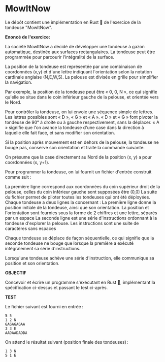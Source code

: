 MowItNow
========

Le dépôt contient une implémentation en Rust 🦀 de l'exercice de la tondeuse "MowItNow".

<b>Enoncé de l'exercice:</b>

La société MowItNow a décidé de développer une tondeuse à gazon automatique, destinée aux surfaces rectangulaires. La tondeuse peut être programmée pour parcourir l'intégralité de la surface.

La position de la tondeuse est représentée par une combinaison de coordonnées (x,y) et d'une lettre indiquant l'orientation selon la notation cardinale anglaise (N,E,W,S). La pelouse est divisée en grille pour simplifier la navigation.

Par exemple, la position de la tondeuse peut être « 0, 0, N », ce qui signifie qu'elle se situe dans le coin inférieur gauche de la pelouse, et orientée vers le Nord.

Pour contrôler la tondeuse, on lui envoie une séquence simple de lettres. Les lettres possibles sont « D », « G » et « A ». « D » et « G » font pivoter la tondeuse de 90° à droite ou à gauche respectivement, sans la déplacer. « A » signifie que l'on avance la tondeuse d'une case dans la direction à laquelle elle fait face, et sans modifier son orientation.

Si la position après mouvement est en dehors de la pelouse, la tondeuse ne bouge pas, conserve son orientation et traite la commande suivante.

On présume que la case directement au Nord de la position (x, y) a pour coordonnées (x, y+1).

Pour programmer la tondeuse, on lui fournit un fichier d'entrée construit comme suit :

La première ligne correspond aux coordonnées du coin supérieur droit de la pelouse, celles du coin inférieur gauche sont supposées être (0,0)
La suite du fichier permet de piloter toutes les tondeuses qui ont été déployées. Chaque tondeuse a deux lignes la concernant :
La première ligne donne la position initiale de la tondeuse, ainsi que son orientation. La position et l'orientation sont fournies sous la forme de 2 chiffres et une lettre, séparés par un espace
La seconde ligne est une série d'instructions ordonnant à la tondeuse d'explorer la pelouse. Les instructions sont une suite de caractères sans espaces

Chaque tondeuse se déplace de façon séquentielle, ce qui signifie que la seconde tondeuse ne bouge que lorsque la première a exécuté intégralement sa série d'instructions.

Lorsqu'une tondeuse achève une série d'instruction, elle communique sa position et son orientation.

<b>OBJECTIF</b>

Concevoir et écrire un programme s'exécutant en Rust 🦀, implémentant la spécification ci-dessus et passant le test ci-après. 

<b>TEST</b>

Le fichier suivant est fourni en entrée :
```
5 5
1 2 N
GAGAGAGAA
3 3 E
AADAADADDA
```

On attend le résultat suivant (position finale des tondeuses) :
```
1 3 N
5 1 E
```